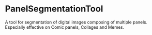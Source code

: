 # PanelSegmentationTool
A tool for segmentation of digital images composing of multiple panels. Especially effective on Comic panels, Collages and Memes.
